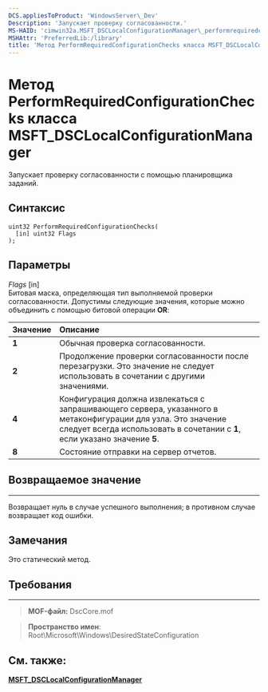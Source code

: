 ```yaml
---
DCS.appliesToProduct: 'WindowsServer\_Dev'
Description: 'Запускает проверку согласованности.'
MS-HAID: 'cimwin32a.MSFT_DSCLocalConfigurationManager\_performrequiredconfigurationchecks'
MSHAttr: 'PreferredLib:/library'
title: 'Метод PerformRequiredConfigurationChecks класса MSFT_DSCLocalConfigurationManager'
---
```


# Метод PerformRequiredConfigurationChecks класса MSFT_DSCLocalConfigurationManager

Запускает проверку согласованности с помощью планировщика заданий.

Синтаксис
------

```mof
uint32 PerformRequiredConfigurationChecks(
  [in] uint32 Flags
);
```

Параметры
----------

*Flags* \[in\]  
Битовая маска, определяющая тип выполняемой проверки согласованности. Допустимы следующие значения, которые можно объединить с помощью битовой операции **OR**:

|Значение |Описание |
|:--- |:---|
|**1** | Обычная проверка согласованности. |
|**2** | Продолжение проверки согласованности после перезагрузки. Это значение не следует использовать в сочетании с другими значениями. |
|**4** | Конфигурация должна извлекаться с запрашивающего сервера, указанного в метаконфигурации для узла. Это значение следует всегда использовать в сочетании с **1**, если указано значение **5**. |
|**8** | Состояние отправки на сервер отчетов. |

## Возвращаемое значение
------------

Возвращает нуль в случае успешного выполнения; в противном случае возвращает код ошибки.

## Замечания

Это статический метод.

## Требования
------------
>**MOF-файл:** DscCore.mof

>**Пространство имен**: Root\Microsoft\Windows\DesiredStateConfiguration


## См. также:


[**MSFT_DSCLocalConfigurationManager**](msft-dsclocalconfigurationmanager.md)


 

 





<!--HONumber=Apr16_HO2-->



